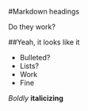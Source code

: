 #Markdown headings

Do they work?

##Yeah, it looks like it

- Bulleted?
- Lists?
- Work
- Fine

*Boldly* **italicizing**
